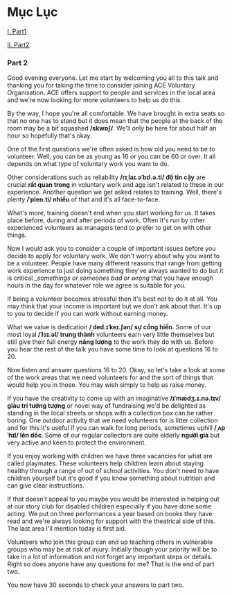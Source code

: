 # Mục Lục
[I. Part1](#part1)

[II. Part2](#part2)


<a name="part2"></a>
### Part 2

Good evening everyone. Let me start by welcoming you all to this talk and thanking you for taking the time to consider joining ACE Voluntary Organisation. ACE offers support to people and services in the local area and we're now looking for more volunteers to help us do this.

By the way, I hope you're all comfortable. We have brought in extra seats so that no one has to stand but it does mean that the people at the back of the room may be a bit squashed __/skwɒʃ/__. We'll only be here for about half an hour so hopefully that's okay.

One of the first questions we're often asked is how old you need to be to volunteer. Well, you can be as young as 16 or you can be 60 or over. It all depends on what type of voluntary work you want to do. 

Other considerations such as reliability __/rɪˌlaɪ.əˈbɪl.ə.ti/ độ tin cậy__ are crucial __rất quan trong__ in voluntary work and age isn't related to these in our experience. Another question we get asked relates to training. Well, there's plenty __/ˈplen.ti/ nhiều__ of that and it's all face-to-face. 

What's more, training doesn't end when you start working for us. It takes place before, during and after periods of work. Often it's run by other experienced volunteers as managers tend to prefer to get on with other things. 

Now I would ask you to consider a couple of important issues before you decide to apply for voluntary work. We don't worry about why you want to be a volunteer. People have many different reasons that range from getting work experience to just doing something they've always wanted to do but it is critical __somethings or someones bad or wrong_ that you have enough hours in the day for whatever role we agree is suitable for you. 

If being a volunteer becomes stressful then it's best not to do it at all. You may think that your income is important but we don't ask about that. It's up to you to decide if you can work without earning money. 

What we value is dedication __/ˌded.ɪˈkeɪ.ʃən/ sự cống hiến__. Some of our most loyal __/ˈlɔɪ.əl/ trung thành__ volunteers earn very little themselves but still give their full energy __năng lượng__ to the work they do with us. Before you hear the rest of the talk you have some time to look at questions 16 to 20. 

Now listen and answer questions 16 to 20. Okay, so let's take a look at some of the work areas that we need volunteers for and the sort of things that would help you in those. You may wish simply to help us raise money.

If you have the creativity to come up with an imaginative __/ɪˈmædʒ.ɪ.nə.tɪv/ giàu trí tưởng tượng__ or novel way of fundraising we'd be delighted as standing in the local streets or shops with a collection box can be rather boring. One outdoor activity that we need volunteers for is litter collection and for this it's useful if you can walk for long periods, sometimes uphill __/ˌʌpˈhɪl/ lên dốc__. Some of our regular collectors are quite elderly __người già__ but very active and keen to protect the environment.

If you enjoy working with children we have three vacancies for what are called playmates. These volunteers help children learn about staying healthy through a range of out of school activities. You don't need to have children yourself but it's good if you know something about nutrition and can give clear instructions. 

If that doesn't appeal to you maybe you would be interested in helping out at our story club for disabled children especially if you have done some acting. We put on three performances a year based on books they have read and we're always looking for support with the theatrical side of this. The last area I'll mention today is first aid. 

Volunteers who join this group can end up teaching others in vulnerable groups who may be at risk of injury. Initially though your priority will be to take in a lot of information and not forget any important steps or details. Right so does anyone have any questions for me? That is the end of part two. 

You now have 30 seconds to check your answers to part two.
